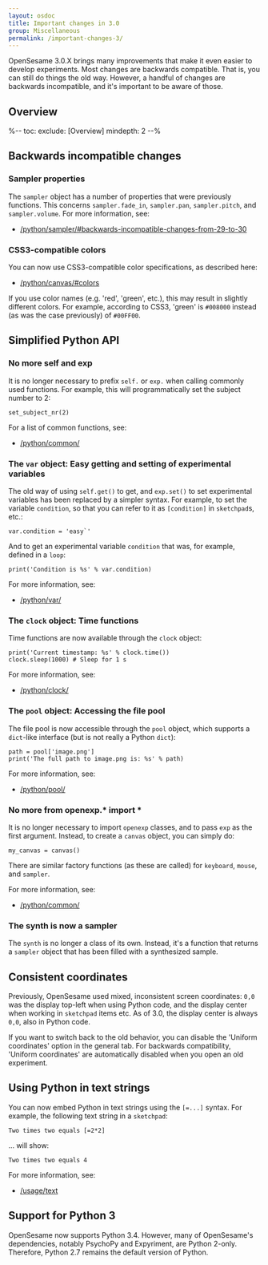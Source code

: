 ```yaml
---
layout: osdoc
title: Important changes in 3.0
group: Miscellaneous
permalink: /important-changes-3/
---
```


OpenSesame 3.0.X brings many improvements that make it even easier to develop experiments. Most changes are backwards compatible. That is, you can still do things the old way. However, a handful of changes are backwards incompatible, and it's important to be aware of those.

## Overview

%--
toc:
 exclude: [Overview]
 mindepth: 2
--%

## Backwards incompatible changes

### Sampler properties

The `sampler` object has a number of properties that were previously functions. This concerns `sampler.fade_in`, `sampler.pan`, `sampler.pitch`, and `sampler.volume`. For more information, see:

- [/python/sampler/#backwards-incompatible-changes-from-29-to-30](/python/sampler/#backwards-incompatible-changes-from-29-to-30)

### CSS3-compatible colors

You can now use CSS3-compatible color specifications, as described here:

- [/python/canvas/#colors](/python/canvas/#colors)

If you use color names (e.g. 'red', 'green', etc.), this may result in slightly different colors. For example, according to CSS3, 'green' is `#008000` instead (as was the case previously) of `#00FF00`.


## Simplified Python API

### No more self and exp

It is no longer necessary to prefix `self.` or `exp.` when calling commonly used functions. For example, this will programmatically set the subject number to 2:

~~~ .python
set_subject_nr(2)
~~~

For a list of common functions, see:

- [/python/common/](/python/common/)

### The `var` object: Easy getting and setting of experimental variables

The old way of using `self.get()` to get, and `exp.set()` to set experimental variables has been replaced by a simpler syntax. For example, to set the variable `condition`, so that you can refer to it as `[condition]` in `sketchpad`s, etc.:

~~~ .python
var.condition = 'easy`'
~~~

And to get an experimental variable `condition` that was, for example, defined in a `loop`:

~~~ .python
print('Condition is %s' % var.condition)
~~~

For more information, see:

- [/python/var/](/python/var/)

### The `clock` object: Time functions

Time functions are now available through the `clock` object:

~~~ .python
print('Current timestamp: %s' % clock.time())
clock.sleep(1000) # Sleep for 1 s
~~~

For more information, see:

- [/python/clock/](/python/clock/)

### The `pool` object: Accessing the file pool

The file pool is now accessible through the `pool` object, which supports a `dict`-like interface (but is not really a Python `dict`):

~~~ .python
path = pool['image.png']
print('The full path to image.png is: %s' % path)
~~~

For more information, see:

- [/python/pool/](/python/pool/)

### No more from openexp.* import *

It is no longer necessary to import `openexp` classes, and to pass `exp` as the first argument. Instead, to create a `canvas` object, you can simply do:

~~~ .python
my_canvas = canvas()
~~~

There are similar factory functions (as these are called) for `keyboard`, `mouse`, and `sampler`.

For more information, see:

- [/python/common/](/python/common/)

### The synth is now a sampler

The `synth` is no longer a class of its own. Instead, it's a function that returns a `sampler` object that has been filled with a synthesized sample.

## Consistent coordinates

Previously, OpenSesame used mixed, inconsistent screen coordinates: `0,0` was the display top-left when using Python code, and the display center when working in `sketchpad` items etc. As of 3.0, the display center is always `0,0`, also in Python code.

If you want to switch back to the old behavior, you can disable the 'Uniform coordinates' option in the general tab. For backwards compatibility, 'Uniform coordinates' are automatically disabled when you open an old experiment.

## Using Python in text strings

You can now embed Python in text strings using the `[=...]` syntax. For example, the following text string in a `sketchpad`:

~~~
Two times two equals [=2*2]
~~~

... will show:

~~~
Two times two equals 4
~~~

For more information, see:

- [/usage/text](/usage/text)

## Support for Python 3

OpenSesame now supports Python 3.4. However, many of OpenSesame's dependencies, notably PsychoPy and Expyriment, are Python 2-only. Therefore, Python 2.7 remains the default version of Python.
